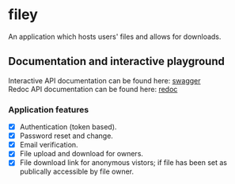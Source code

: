 # filey
An application which hosts users' files and allows for downloads.    

## Documentation and interactive playground
Interactive API documentation can be found here: [swagger](https://fileyy.herokuapp.com/swagger/)    
Redoc API documentation can be found here: [redoc](https://fileyy.herokuapp.com/redoc/)

### Application features
- [x] Authentication (token based).
- [x] Password reset and change.
- [x] Email verification.
- [x] File upload and download for owners.
- [x] File download link for anonymous vistors; if file has been set as publically accessible by file owner.
